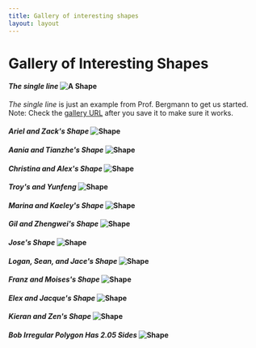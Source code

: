 ```yaml
---
title: Gallery of interesting shapes
layout: layout
---
```


# Gallery of Interesting Shapes



#### *The single line* ![A Shape](http://UW-GEOG458-Winter2017.github.io/galleries/shapes/lrb9-gallery.svg)
*The single line* is just an example from Prof. Bergmann to get us started. Note: Check the [gallery URL](http://UW-GEOG458-Winter2017.github.io/shapes.html) after you save it to make sure it works.

#### *Ariel and Zack's Shape* ![Shape](http://UW-GEOG458-Winter2017.github.io/galleries/shapes/ariel-zack.svg)

#### *Aania and Tianzhe's Shape* ![Shape](http://UW-GEOG458-Winter2017.github.io/galleries/shapes/Turtles_shape.svg)

#### *Christina and Alex's Shape* ![Shape](http://UW-GEOG458-Winter2017.github.io/galleries/shapes/christina-gallery.svg)

#### *Troy's and Yunfeng* ![Shape](http://UW-GEOG458-Winter2017.github.io/galleries/shapes/troy94-gallery.svg)

#### *Marina and Kaeley's Shape* ![Shape](http://UW-GEOG458-Winter2017.github.io/galleries/shapes/turtle-circle.svg)

#### *Gil and Zhengwei's Shape* ![Shape](https://UW-GEOG458-Winter2017.github.io/galleries/shapes/Snowflake.svg)

#### *Jose's Shape* ![Shape](https://UW-GEOG458-Winter2017.github.io/galleries/shapes/loperz23-gallery.svg)

#### *Logan, Sean, and Jace's Shape*  ![Shape](https://UW-GEOG458-Winter2017.github.io/galleries/shapes/AmericanRings.svg)

#### *Franz and Moises's Shape* ![Shape](http://uw-geog458-winter2017.github.io/galleries/shapes/franzmoises-gallery.svg)

#### *Elex and Jacque's Shape* ![Shape](http://uw-geog458-winter2017.github.io/galleries/shapes/hillele-gallery.svg)

#### *Kieran and Zen's Shape* ![Shape](http://UW-GEOG458-Winter2017.github.io/galleries/shapes/TurtleStar.svg)

#### *Bob Irregular Polygon Has 2.05 Sides* ![Shape](http://UW-GEOG458-Winter2017.github.io/galleries/shapes/rhkgallery.svg)
